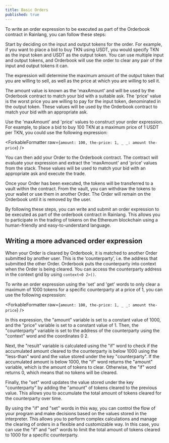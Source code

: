 ```yaml
---
title: Basic Orders
published: true
---
```


<script>
	import ForkableFormatter from '$lib/expressions/ForkableFormatter.svelte';
	import { Parser } from 'rain-svelte-components/package'

	const expression = `amount: 1000,
price: 1,
counterparty: context<0 2>(),

/* Get the accumulated amount cleared to the counterparty */
accumulatedAmount: get(counterparty),

/* Check if the accumulated amount cleared to the counterparty is below 1000 */
finalAmount: if(less-than(accumulatedAmount 1000) amount 0),

/* Set the new value */
:set(counterparty add(get(counterparty) result)),

/* Finally, put the amount and price onto the stack to be read by the Orderbook contract */
result: finalAmount price;`
</script>

To write an order expression to be executed as part of the Orderbook contract in Rainlang, you can follow these steps:

Start by deciding on the input and output tokens for the order. For example, if you want to place a bid to buy TKN using USDT, you would specify TKN as the input token and USDT as the output token. You can use multiple input and output tokens, and Orderbook will use the order to clear any pair of the input and output tokens it can.

The expression will determine the maximum amount of the output token that you are willing to sell, as well as the price at which you are willing to sell it.

The amount value is known as the 'maxAmount' and will be used by the Orderbook contract to match your bid with a suitable ask. The 'price' value is the worst price you are willing to pay for the input token, denominated in the output token. These values will be used by the Orderbook contract to match your bid with an appropriate ask.

Use the 'maxAmount' and 'price' values to construct your order expression. For example, to place a bid to buy 100 TKN at a maximum price of 1 USDT per TKN, you could use the following expression:

<ForkableFormatter raw={`amount: 100,
the-price: 1,
_ _: amount the-price`} />

You can then add your Order to the Orderbook contract. The contract will evaluate your expression and extract the 'maxAmount' and 'price' values from the stack. These values will be used to match your bid with an appropriate ask and execute the trade.

Once your Order has been executed, the tokens will be transferred to a vault within the contract. From the vault, you can withdraw the tokens to your wallet or use them in another Order. The Order will remain on the Orderbook until it is removed by the user.

By following these steps, you can write and submit an order expression to be executed as part of the orderbook contract in Rainlang. This allows you to participate in the trading of tokens on the Ethereum blockchain using a human-friendly and easy-to-understand language.

## Writing a more advanced order expression

When your Order is cleared by Orderbook, it is matched to another Order submitted by another user. This is the ‘counterparty’, i.e. the address that submitted the other Order. Orderbook puts the counterparty into context when the Order is being cleared. You can access the counterparty address in the context grid by using `context<0 2>()`.

To write an order expression using the 'set' and 'get' words to only clear a maximum of 1000 tokens for a specific counterparty at a price of 1, you can use the following expression:

<ForkableFormatter raw={`amount: 100,
the-price: 1,
_ _: amount the-price`} />

In this expression, the "amount" variable is set to a constant value of 1000, and the "price" variable is set to a constant value of 1. Then, the "counterparty" variable is set to the address of the counterparty using the "context" word and the coordinates 0 2.

Next, the "result" variable is calculated using the "if" word to check if the accumulated amount cleared to the counterparty is below 1000 using the "less-than" word and the value stored under the key "counterparty". If the accumulated amount is below 1000, the "if" word returns the "amount" variable, which is the amount of tokens to clear. Otherwise, the "if" word returns 0, which means that no tokens will be cleared.

Finally, the "set" word updates the value stored under the key "counterparty" by adding the "amount" of tokens cleared to the previous value. This allows you to accumulate the total amount of tokens cleared for the counterparty over time.

By using the "if" and "set" words in this way, you can control the flow of your program and make decisions based on the values stored in the interpreter. This allows you to perform complex calculations and manage the clearing of orders in a flexible and customizable way. In this case, you can use the "if" and "set" words to limit the total amount of tokens cleared to 1000 for a specific counterparty.
